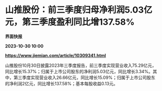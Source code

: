 # 山推股份：前三季度归母净利润5.03亿元，第三季度盈利同比增137.58%
**界面快报**

**2023-10-30 10:00**

**https://www.jiemian.com/article/10309341.html**

山推股份10月30日披露2023年三季度报告，前三季度实现营业收入75.29亿元，同比增长15.37%；归属于上市公司股东的净利润5.03亿元，同比增长3.34%。其中，第三季度实现营业收入26.66亿元，同比增长15.09%；归属于上市公司股东的净利润2亿元，同比增长137.58%；基本每股收益0.13元。